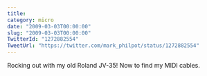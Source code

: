 ```yaml
---
title: 
category: micro
date: "2009-03-03T00:00:00"
slug: "2009-03-03T00:00:00"
TwitterId: "1272882554"
TweetUrl: "https://twitter.com/mark_philpot/status/1272882554"
---
```


Rocking out with my old Roland JV-35! Now to find my MIDI cables.
